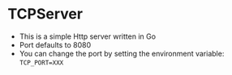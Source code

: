 # TCPServer

- This is a simple Http server written in Go
- Port defaults to 8080
- You can change the port by setting the environment variable: ```TCP_PORT=XXX```

